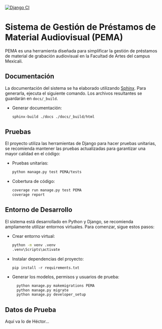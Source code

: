 [![Django CI](https://github.com/servicio-profesional-uabc/prestamos-audiovisual-mexicali/actions/workflows/django.yml/badge.svg)](https://github.com/servicio-profesional-uabc/prestamos-audiovisual-mexicali/actions/workflows/django.yml)

# Sistema de Gestión de Préstamos de Material Audiovisual (PEMA)
PEMA es una herramienta diseñada para simplificar la gestión de préstamos de material de grabación audiovisual en la 
Facultad de Artes del campus Mexicali.

## Documentación
La documentación del sistema se ha elaborado utilizando [Sphinx](https://www.sphinx-doc.org/en/master/). Para generarla,
ejecuta el siguiente comando. Los archivos resultantes se guardarán en `docs/_build`.

- Generar documentación:

  ```sh
  sphinx-build ./docs ./docs/_build/html
  ```

## Pruebas
El proyecto utiliza las herramientas de Django para hacer pruebas unitarias, se recomienda mantener las pruebas 
actualizadas para garantizar una mayor calidad en el código:

- Pruebas unitarias:

    ```sh
    python manage.py test PEMA/tests
    ```

- Cobertura de código:

    ```sh
    coverage run manage.py test PEMA
    coverage report
    ```

## Entorno de Desarrollo
El sistema está desarrollado en Python y Django, se recomienda ampliamente utilizar entornos virtuales. Para comenzar, 
sigue estos pasos:

- Crear entorno virtual:

    ```sh
    python -m venv .venv
    .venv\Scripts\activate
    ```

- Instalar dependencias del proyecto:

    ```
    pip install -r requirements.txt
    ```

- Generar los modelos, permisos y usuarios de prueba:

  ```sh
    python manage.py makemigrations PEMA
    python manage.py migrate
    python manage.py developer_setup
  ```
  
## Datos de Prueba
Aquí va lo de Héctor...

